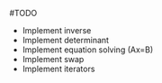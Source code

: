 #TODO

- Implement inverse
- Implement determinant
- Implement equation solving (Ax=B)
- Implement swap
- Implement iterators
